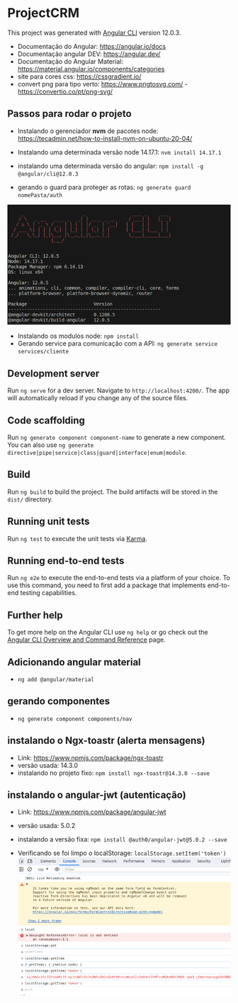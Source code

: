 # ProjectCRM

This project was generated with [Angular CLI](https://github.com/angular/angular-cli) version 12.0.3.

* Documentação do Angular: https://angular.io/docs
* Documentação angular DEV: https://angular.dev/
* Documentação do Angular Material: https://material.angular.io/components/categories
* site para cores css: https://cssgradient.io/
* convert png para tipo verto: https://www.pngtosvg.com/ - https://convertio.co/pt/png-svg/ 


## Passos para rodar o projeto

* Instalando o gerenciador **nvm** de pacotes node: https://tecadmin.net/how-to-install-nvm-on-ubuntu-20-04/

* Instalando uma determinada versão node 14.17.1: `nvm install 14.17.1`

* instalando uma determinada versão do angular: `npm install -g @angular/cli@12.0.3`

* gerando o guard para proteger as rotas: `ng generate guard nomePasta/auth`

![alt text](src/assets/img/image.png)

* Instalando os modulos node: `npm install`
* Gerando service para comunicação com a API: `ng generate service services/cliente`

## Development server

Run `ng serve` for a dev server. Navigate to `http://localhost:4200/`. The app will automatically reload if you change any of the source files.

## Code scaffolding

Run `ng generate component component-name` to generate a new component. You can also use `ng generate directive|pipe|service|class|guard|interface|enum|module`.

## Build

Run `ng build` to build the project. The build artifacts will be stored in the `dist/` directory.

## Running unit tests

Run `ng test` to execute the unit tests via [Karma](https://karma-runner.github.io).

## Running end-to-end tests

Run `ng e2e` to execute the end-to-end tests via a platform of your choice. To use this command, you need to first add a package that implements end-to-end testing capabilities.

## Further help

To get more help on the Angular CLI use `ng help` or go check out the [Angular CLI Overview and Command Reference](https://angular.io/cli) page.

## Adicionando angular material 
* `ng add @angular/material`

## gerando componentes
* `ng generate component components/nav`


## instalando o Ngx-toastr (alerta mensagens)
* Link: https://www.npmjs.com/package/ngx-toastr
* versão usada:  14.3.0
* instalando no projeto fixo: `npm install ngx-toastr@14.3.0 --save`

## instalando o angular-jwt (autenticação)
* Link: https://www.npmjs.com/package/angular-jwt
* versão usada:  5.0.2
* instalando a versão fixa: `npm install @auth0/angular-jwt@5.0.2 --save`


* Verificando se foi limpo o localStorage: `localStorage.setItem('token')`
![alt text](src/assets/img/image-1.png)